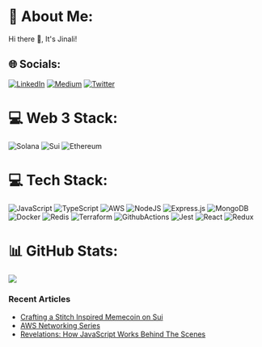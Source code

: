 # 💫 About Me:
Hi there 👋, It's Jinali!


## 🌐 Socials:
[![LinkedIn](https://img.shields.io/badge/LinkedIn-%230077B5.svg?logo=linkedin&logoColor=white)](https://linkedin.com/in/jinali-pabasara-55a8971a5) [![Medium](https://img.shields.io/badge/Medium-12100E?logo=medium&logoColor=white)](https://medium.com/@jinalipabasara) [![Twitter](https://img.shields.io/badge/Twitter-%231DA1F2.svg?logo=Twitter&logoColor=white)](https://twitter.com/@JinaliPabasara) 

# 💻 Web 3 Stack:
![Solana](https://img.shields.io/badge/Solana-000?style=for-the-badge&logo=Solana&logoColor=9945FF) ![Sui](https://img.shields.io/badge/Sui-3C3C3D?style=for-the-badge&logo=Sui&logoColor=blue) ![Ethereum](https://img.shields.io/badge/Ethereum-3C3C3D?style=for-the-badge&logo=Ethereum&logoColor=white)

# 💻 Tech Stack:
![JavaScript](https://img.shields.io/badge/javascript-%23323330.svg?style=for-the-badge&logo=javascript&logoColor=%23F7DF1E) ![TypeScript](https://img.shields.io/badge/typescript-%23007ACC.svg?style=for-the-badge&logo=typescript&logoColor=white) ![AWS](https://img.shields.io/badge/AWS-%23FF9900.svg?style=for-the-badge&logo=amazon-aws&logoColor=white) ![NodeJS](https://img.shields.io/badge/node.js-6DA55F?style=for-the-badge&logo=node.js&logoColor=white) ![Express.js](https://img.shields.io/badge/express.js-%23404d59.svg?style=for-the-badge&logo=express&logoColor=%2361DAFB) ![MongoDB](https://img.shields.io/badge/MongoDB-%234ea94b.svg?style=for-the-badge&logo=mongodb&logoColor=white) ![Docker](https://img.shields.io/badge/Docker-2CA5E0?style=for-the-badge&logo=docker&logoColor=white) ![Redis](https://img.shields.io/badge/redis-CC0000.svg?&style=for-the-badge&logo=redis&logoColor=white) ![Terraform](https://img.shields.io/badge/Terraform-7B42BC?style=for-the-badge&logo=terraform&logoColor=white) ![GithubActions](https://img.shields.io/badge/Github%20Actions-282a2e?style=for-the-badge&logo=githubactions&logoColor=367cfe) ![Jest](https://img.shields.io/badge/Jest-C21325?style=for-the-badge&logo=jest&logoColor=white) ![React](https://img.shields.io/badge/react-%2320232a.svg?style=for-the-badge&logo=react&logoColor=%2361DAFB) ![Redux](https://img.shields.io/badge/redux-%23593d88.svg?style=for-the-badge&logo=redux&logoColor=white)

# 📊 GitHub Stats:
![](https://github-readme-stats.vercel.app/api/top-langs/?username=jinali98&theme=dark&hide_border=true&include_all_commits=false&count_private=false&layout=compact)


<h3>Recent Articles</h3>

  * [Crafting a Stitch Inspired Memecoin on Sui](https://apiuminnovations.substack.com/p/stitching-on-chain-mischief-part)
  * [AWS Networking Series](https://medium.com/apium-innovations/lets-build-a-cloud-network-01-vpc-and-subnets-c3d819634491)
  * [Revelations: How JavaScript Works Behind The Scenes](https://medium.com/apium-innovations/how-javascript-works-behind-the-scenes-766d8a816c68)



